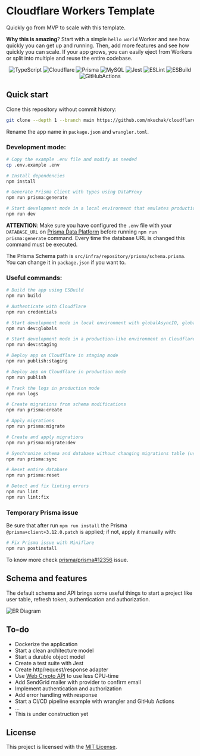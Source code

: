# Cloudflare Workers Template

Quickly go from MVP to scale with this template.

**Why this is amazing**? Start with a simple `hello world` Worker and see how quickly you can get up and running. Then, add more features and see how quickly you can scale. If your app grows, you can easily eject from Workers or split into multiple and reuse the entire codebase.

<div align="center">

![TypeScript](https://img.shields.io/badge/TypeScript-3178c6.svg?logo=typescript&logoColor=white)
![Cloudflare](https://img.shields.io/badge/Cloudflare-F6821F?logo=cloudflare&logoColor=white)
![Prisma](https://img.shields.io/badge/Prisma-0C3249?logo=prisma)
![MySQL](https://img.shields.io/badge/MySQL-4479A1?logo=mysql&logoColor=white)
![Jest](https://img.shields.io/badge/Jest-C21325.svg?logo=jest&logoColor=white)
![ESLint](https://img.shields.io/badge/ESLint-4B32C3?logo=eslint&logoColor=white)
![ESBuild](https://img.shields.io/badge/ESBuild-EDB30B?logo=esbuild&logoColor=white)
![GitHubActions](https://img.shields.io/badge/GitHub_Actions-%232671E5.svg?logo=githubactions&logoColor=white)

</div>

## Quick start

Clone this repository without commit history:
```bash
git clone --depth 1 --branch main https://github.com/mkuchak/cloudflare-workers-template.git my-awesome-app
```

Rename the app name in `package.json` and `wrangler.toml`.

### Development mode:

```bash
# Copy the example .env file and modify as needed
cp .env.example .env

# Install dependencies
npm install

# Generate Prisma Client with types using DataProxy
npm run prisma:generate

# Start development mode in a local environment that emulates production resources (Durable Objects, KV, etc.)
npm run dev
```

**ATTENTION**: Make sure you have configured the `.env` file with your `DATABASE_URL` on [Prisma Data Platform](https://www.prisma.io/dataplatform) before running `npm run prisma:generate` command. Every time the database URL is changed this command must be executed.

The Prisma Schema path is `src/infra/repository/prisma/schema.prisma`. You can change it in `package.json` if you want to.

### Useful commands:

```bash
# Build the app using ESBuild
npm run build

# Authenticate with Cloudflare
npm run credentials

# Start development mode in local environment with globalAsyncIO, globalTimers and globalRandom enabled
npm run dev:globals

# Start development mode in a production-like environment on Cloudflare
npm run dev:staging

# Deploy app on Cloudflare in staging mode
npm run publish:staging

# Deploy app on Cloudflare in production mode
npm run publish

# Track the logs in production mode
npm run logs

# Create migrations from schema modifications
npm run prisma:create

# Apply migrations
npm run prisma:migrate

# Create and apply migrations
npm run prisma:migrate:dev

# Synchronize schema and database without changing migrations table (useful in PlanetScale)
npm run prisma:sync

# Reset entire database
npm run prisma:reset

# Detect and fix linting errors
npm run lint
npm run lint:fix
```

### Temporary Prisma issue

Be sure that after run `npm run install` the Prisma `@prisma+client+3.12.0.patch` is applied; if not, apply it manually with:
```bash
# Fix Prisma issue with Miniflare
npm run postinstall
```

To know more check [prisma/prisma#12356](https://github.com/prisma/prisma/issues/12356) issue.

## Schema and features

The default schema and API brings some useful things to start a project like user table, refresh token, authentication and authorization.

![ER Diagram](https://user-images.githubusercontent.com/3791148/165161198-e9f41c80-a3f6-45b9-9fda-9c3a31569705.svg)

## To-do

- Dockerize the application
- Start a clean architecture model
- Start a durable object model
- Create a test suite with Jest
- Create http/request/response adapter
- Use [Web Crypto API](https://developers.cloudflare.com/workers/runtime-apis/web-crypto/) to use less CPU-time
- Add SendGrid mailer with provider to confirm email
- Implement authentication and authorization
- Add error handling with response
- Start a CI/CD pipeline example with wrangler and GitHub Actions
- ...
- This is under construction yet

## License

This project is licensed with the [MIT License](LICENSE).
